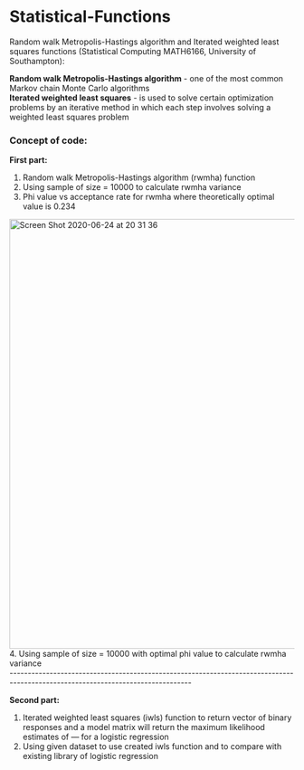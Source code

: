 # Statistical-Functions


Random walk Metropolis-Hastings algorithm and Iterated weighted least squares functions (Statistical Computing MATH6166, University of Southampton):

**Random walk Metropolis-Hastings algorithm** - one of the most common Markov chain Monte Carlo algorithms  <br/>
**Iterated weighted least squares** - is used to solve certain optimization problems by an iterative method in which each step involves solving a weighted least squares problem

### Concept of code:

**First part:**
1. Random walk Metropolis-Hastings algorithm (rwmha) function
2. Using sample of size = 10000 to calculate rwmha variance
3. Phi value vs acceptance rate for rwmha where theoretically optimal value is 0.234
<img width="760" alt="Screen Shot 2020-06-24 at 20 31 36" src="https://user-images.githubusercontent.com/37827791/85619738-9ddc6500-b65a-11ea-8292-eef745b3f59c.png">
4. Using sample of size = 10000 with optimal phi value to calculate rwmha variance
<br/>
--------------------------------------------------------------------------------------------------------------------------------

**Second part:**
1. Iterated weighted least squares (iwls) function to return vector of binary responses and a model matrix will return the maximum likelihood estimates of — for a logistic regression
2. Using given dataset to use created iwls function and to compare with existing library of logistic regression
